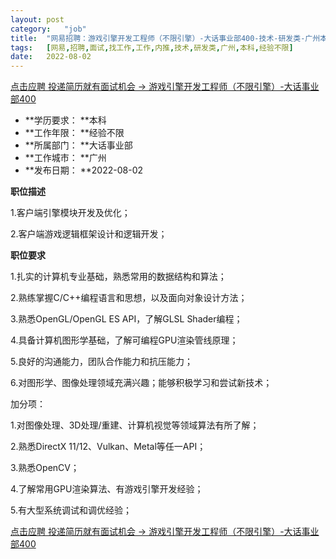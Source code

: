 ```yaml
---
layout:	post
category:	"job"
title:	"网易招聘：游戏引擎开发工程师（不限引擎）-大话事业部400-技术-研发类-广州本科经验不限"
tags:	[网易,招聘,面试,找工作,工作,内推,技术,研发类,广州,本科,经验不限]
date:	2022-08-02
---
```


[点击应聘 投递简历就有面试机会 ->  游戏引擎开发工程师（不限引擎）-大话事业部400](http://mobile.bole.netease.com/bole/boleDetail?id=18765&employeeId=346f03c3cda5f04c&key=all)



- **学历要求： **本科
- **工作年限： **经验不限
- **所属部门： **大话事业部
- **工作城市： **广州
- **发布日期： **2022-08-02



**职位描述**

1.客户端引擎模块开发及优化； 

2.客户端游戏逻辑框架设计和逻辑开发；





**职位要求**

1.扎实的计算机专业基础，熟悉常用的数据结构和算法； 

2.熟练掌握C/C++编程语言和思想，以及面向对象设计方法； 

3.熟悉OpenGL/OpenGL ES API，了解GLSL Shader编程； 

4.具备计算机图形学基础，了解可编程GPU渲染管线原理； 

5.良好的沟通能力，团队合作能力和抗压能力； 

6.对图形学、图像处理领域充满兴趣；能够积极学习和尝试新技术； 



加分项： 

1.对图像处理、3D处理/重建、计算机视觉等领域算法有所了解； 

2.熟悉DirectX 11/12、Vulkan、Metal等任一API； 

3.熟悉OpenCV； 

4.了解常用GPU渲染算法、有游戏引擎开发经验； 

5.有大型系统调试和调优经验；



[点击应聘 投递简历就有面试机会 ->  游戏引擎开发工程师（不限引擎）-大话事业部400](http://mobile.bole.netease.com/bole/boleDetail?id=18765&employeeId=346f03c3cda5f04c&key=all)